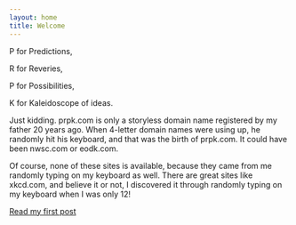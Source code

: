 ```yaml
---
layout: home
title: Welcome
---
```


P for Predictions,

R for Reveries,

P for Possibilities,

K for Kaleidoscope of ideas.

Just kidding. prpk.com is only a storyless domain name registered by my father 20 years ago. When 4-letter domain names were using up, he randomly hit his keyboard, and that was the birth of prpk.com. It could have been nwsc.com or eodk.com.

Of course, none of these sites is available, because they came from me randomly typing on my keyboard as well. There are great sites like xkcd.com, and believe it or not, I discovered it through randomly typing on my keyboard when I was only 12!



[Read my first post](HelloWorld/)